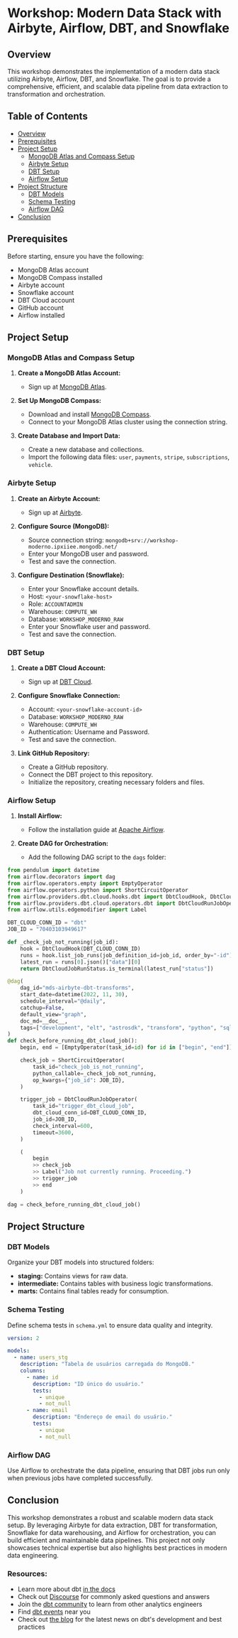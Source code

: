 # Workshop: Modern Data Stack with Airbyte, Airflow, DBT, and Snowflake

## Overview

This workshop demonstrates the implementation of a modern data stack utilizing Airbyte, Airflow, DBT, and Snowflake. The goal is to provide a comprehensive, efficient, and scalable data pipeline from data extraction to transformation and orchestration.

## Table of Contents

- [Overview](#overview)
- [Prerequisites](#prerequisites)
- [Project Setup](#project-setup)
  - [MongoDB Atlas and Compass Setup](#mongodb-atlas-and-compass-setup)
  - [Airbyte Setup](#airbyte-setup)
  - [DBT Setup](#dbt-setup)
  - [Airflow Setup](#airflow-setup)
- [Project Structure](#project-structure)
  - [DBT Models](#dbt-models)
  - [Schema Testing](#schema-testing)
  - [Airflow DAG](#airflow-dag)
- [Conclusion](#conclusion)

## Prerequisites

Before starting, ensure you have the following:

- MongoDB Atlas account
- MongoDB Compass installed
- Airbyte account
- Snowflake account
- DBT Cloud account
- GitHub account
- Airflow installed

## Project Setup

### MongoDB Atlas and Compass Setup

1. **Create a MongoDB Atlas Account:**
   - Sign up at [MongoDB Atlas](https://www.mongodb.com/cloud/atlas/register).

2. **Set Up MongoDB Compass:**
   - Download and install [MongoDB Compass](https://www.mongodb.com/products/compass).
   - Connect to your MongoDB Atlas cluster using the connection string.

3. **Create Database and Import Data:**
   - Create a new database and collections.
   - Import the following data files: `user`, `payments`, `stripe`, `subscriptions`, `vehicle`.

### Airbyte Setup

1. **Create an Airbyte Account:**
   - Sign up at [Airbyte](https://airbyte.io/).

2. **Configure Source (MongoDB):**
   - Source connection string: `mongodb+srv://workshop-moderno.ipxiiee.mongodb.net/`
   - Enter your MongoDB user and password.
   - Test and save the connection.

3. **Configure Destination (Snowflake):**
   - Enter your Snowflake account details.
   - Host: `<your-snowflake-host>`
   - Role: `ACCOUNTADMIN`
   - Warehouse: `COMPUTE_WH`
   - Database: `WORKSHOP_MODERNO_RAW`
   - Enter your Snowflake user and password.
   - Test and save the connection.

### DBT Setup

1. **Create a DBT Cloud Account:**
   - Sign up at [DBT Cloud](https://cloud.getdbt.com/signup/).

2. **Configure Snowflake Connection:**
   - Account: `<your-snowflake-account-id>`
   - Database: `WORKSHOP_MODERNO_RAW`
   - Warehouse: `COMPUTE_WH`
   - Authentication: Username and Password.
   - Test and save the connection.

3. **Link GitHub Repository:**
   - Create a GitHub repository.
   - Connect the DBT project to this repository.
   - Initialize the repository, creating necessary folders and files.

### Airflow Setup

1. **Install Airflow:**
   - Follow the installation guide at [Apache Airflow](https://airflow.apache.org/docs/apache-airflow/stable/installation.html).

2. **Create DAG for Orchestration:**
   - Add the following DAG script to the `dags` folder:

```python
from pendulum import datetime
from airflow.decorators import dag
from airflow.operators.empty import EmptyOperator
from airflow.operators.python import ShortCircuitOperator
from airflow.providers.dbt.cloud.hooks.dbt import DbtCloudHook, DbtCloudJobRunStatus
from airflow.providers.dbt.cloud.operators.dbt import DbtCloudRunJobOperator
from airflow.utils.edgemodifier import Label

DBT_CLOUD_CONN_ID = "dbt"
JOB_ID = "70403103949617"

def _check_job_not_running(job_id):
    hook = DbtCloudHook(DBT_CLOUD_CONN_ID)
    runs = hook.list_job_runs(job_definition_id=job_id, order_by="-id")
    latest_run = runs[0].json()["data"][0]
    return DbtCloudJobRunStatus.is_terminal(latest_run["status"])

@dag(
    dag_id="mds-airbyte-dbt-transforms",
    start_date=datetime(2022, 11, 30),
    schedule_interval="@daily",
    catchup=False,
    default_view="graph",
    doc_md=__doc__,
    tags=["development", "elt", "astrosdk", "transform", "python", "sql"],
)
def check_before_running_dbt_cloud_job():
    begin, end = [EmptyOperator(task_id=id) for id in ["begin", "end"]]

    check_job = ShortCircuitOperator(
        task_id="check_job_is_not_running",
        python_callable=_check_job_not_running,
        op_kwargs={"job_id": JOB_ID},
    )

    trigger_job = DbtCloudRunJobOperator(
        task_id="trigger_dbt_cloud_job",
        dbt_cloud_conn_id=DBT_CLOUD_CONN_ID,
        job_id=JOB_ID,
        check_interval=600,
        timeout=3600,
    )

    (
        begin
        >> check_job
        >> Label("Job not currently running. Proceeding.")
        >> trigger_job
        >> end
    )

dag = check_before_running_dbt_cloud_job()
```

## Project Structure

### DBT Models

Organize your DBT models into structured folders:
- **staging:** Contains views for raw data.
- **intermediate:** Contains tables with business logic transformations.
- **marts:** Contains final tables ready for consumption.

### Schema Testing

Define schema tests in `schema.yml` to ensure data quality and integrity.

```yaml
version: 2

models:
  - name: users_stg
    description: "Tabela de usuários carregada do MongoDB."
    columns:
      - name: id
        description: "ID único do usuário."
        tests:
          - unique
          - not_null
      - name: email
        description: "Endereço de email do usuário."
        tests:
          - unique
          - not_null
```

### Airflow DAG

Use Airflow to orchestrate the data pipeline, ensuring that DBT jobs run only when previous jobs have completed successfully.

## Conclusion

This workshop demonstrates a robust and scalable modern data stack setup. By leveraging Airbyte for data extraction, DBT for transformation, Snowflake for data warehousing, and Airflow for orchestration, you can build efficient and maintainable data pipelines. This project not only showcases technical expertise but also highlights best practices in modern data engineering.




### Resources:
- Learn more about dbt [in the docs](https://docs.getdbt.com/docs/introduction)
- Check out [Discourse](https://discourse.getdbt.com/) for commonly asked questions and answers
- Join the [dbt community](https://getdbt.com/community) to learn from other analytics engineers
- Find [dbt events](https://events.getdbt.com) near you
- Check out [the blog](https://blog.getdbt.com/) for the latest news on dbt's development and best practices
